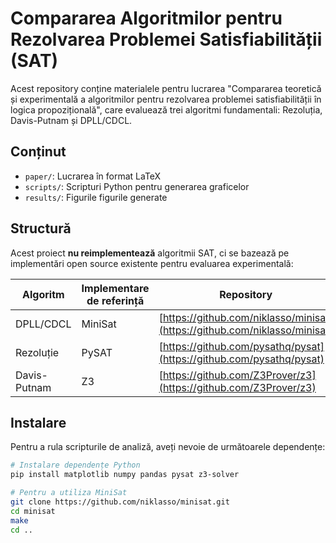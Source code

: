 # Compararea Algoritmilor pentru Rezolvarea Problemei Satisfiabilității (SAT)

Acest repository conține materialele pentru lucrarea "Compararea teoretică și experimentală a algoritmilor pentru rezolvarea problemei satisfiabilității în logica propozițională", care evaluează trei algoritmi fundamentali: Rezoluția, Davis-Putnam și DPLL/CDCL.

## Conținut

- `paper/`: Lucrarea în format LaTeX
- `scripts/`: Scripturi Python pentru  generarea graficelor
- `results/`: Figurile figurile generate

## Structură

Acest proiect **nu reimplementează** algoritmii SAT, ci se bazează pe implementări open source existente pentru evaluarea experimentală:

| Algoritm | Implementare de referință | Repository |
|----------|--------------------------|------------|
| DPLL/CDCL | MiniSat | [https://github.com/niklasso/minisat](https://github.com/niklasso/minisat) |
| Rezoluție | PySAT | [https://github.com/pysathq/pysat](https://github.com/pysathq/pysat) |
| Davis-Putnam | Z3 | [https://github.com/Z3Prover/z3](https://github.com/Z3Prover/z3) |

## Instalare

Pentru a rula scripturile de analiză, aveți nevoie de următoarele dependențe:

```bash
# Instalare dependențe Python
pip install matplotlib numpy pandas pysat z3-solver

# Pentru a utiliza MiniSat
git clone https://github.com/niklasso/minisat.git
cd minisat
make
cd ..
